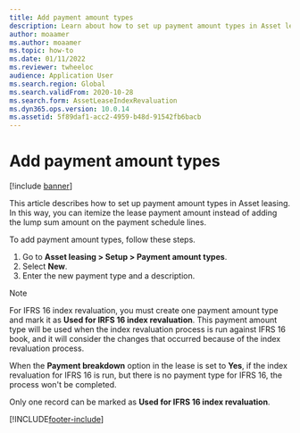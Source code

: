 ```yaml
---
title: Add payment amount types
description: Learn about how to set up payment amount types in Asset leasing, including a step-by-step process for adding payment amount types.
author: moaamer
ms.author: moaamer
ms.topic: how-to
ms.date: 01/11/2022
ms.reviewer: twheeloc
audience: Application User
ms.search.region: Global
ms.search.validFrom: 2020-10-28
ms.search.form: AssetLeaseIndexRevaluation
ms.dyn365.ops.version: 10.0.14
ms.assetid: 5f89daf1-acc2-4959-b48d-91542fb6bacb
---
```


# Add payment amount types

[!include [banner](../includes/banner.md)]

This article describes how to set up payment amount types in Asset leasing. In this way, you can itemize the lease payment amount instead of adding the lump sum amount on the payment schedule lines.

To add payment amount types, follow these steps.

1. Go to **Asset leasing \> Setup \> Payment amount types**.
2. Select **New**.
3. Enter the new payment type and a description.

> [!NOTE]
> For IFRS 16 index revaluation, you must create one payment amount type and mark it as **Used for IRFS 16 index revaluation**. This payment amount type will be used when the index revaluation process is run against IFRS 16 book, and it will consider the changes that occurred because of the index revaluation process.
>
> When the **Payment breakdown** option in the lease is set to **Yes**, if the index revaluation for IFRS 16 is run, but there is no payment type for IFRS 16, the process won't be completed.

Only one record can be marked as **Used for IFRS 16 index revaluation**.

[!INCLUDE[footer-include](../../includes/footer-banner.md)]
